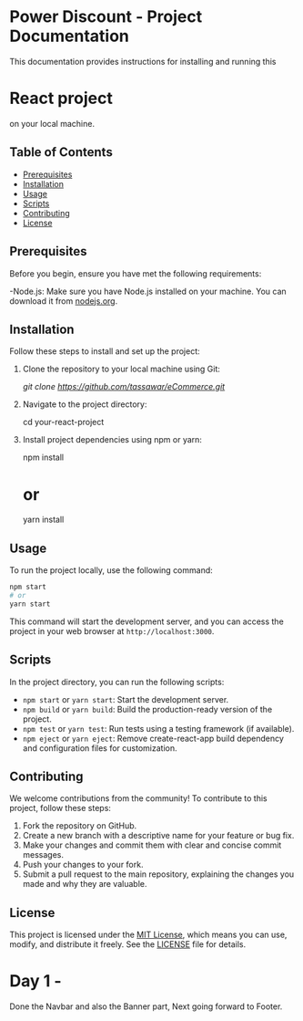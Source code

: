 # Power Discount - Project Documentation

This documentation provides instructions for installing and running this 
# React project 
on your local machine.

## Table of Contents

- [Prerequisites](#prerequisites)
- [Installation](#installation)
- [Usage](#usage)
- [Scripts](#scripts)
- [Contributing](#contributing)
- [License](#license)

## Prerequisites

Before you begin, ensure you have met the following requirements:

  -Node.js: Make sure you have Node.js installed on your machine. You can download it from [nodejs.org](https://nodejs.org/).

## Installation

Follow these steps to install and set up the project:

1. Clone the repository to your local machine using Git:

    *git clone https://github.com/tassawar/eCommerce.git*


2. Navigate to the project directory:

   cd your-react-project


3. Install project dependencies using npm or yarn:

   npm install
   # or
   yarn install


## Usage

To run the project locally, use the following command:

```bash
npm start
# or
yarn start
```

This command will start the development server, and you can access the project in your web browser at `http://localhost:3000`.

## Scripts

In the project directory, you can run the following scripts:

- `npm start` or `yarn start`: Start the development server.
- `npm build` or `yarn build`: Build the production-ready version of the project.
- `npm test` or `yarn test`: Run tests using a testing framework (if available).
- `npm eject` or `yarn eject`: Remove create-react-app build dependency and configuration files for customization.

## Contributing

We welcome contributions from the community! To contribute to this project, follow these steps:

1. Fork the repository on GitHub.
2. Create a new branch with a descriptive name for your feature or bug fix.
3. Make your changes and commit them with clear and concise commit messages.
4. Push your changes to your fork.
5. Submit a pull request to the main repository, explaining the changes you made and why they are valuable.

## License

This project is licensed under the [MIT License](LICENSE), which means you can use, modify, and distribute it freely. See the [LICENSE](LICENSE) file for details.

# Day 1 - 
Done the Navbar and also the Banner part, Next going forward to Footer.